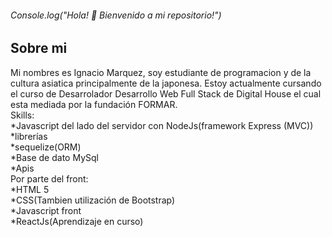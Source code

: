 ###### Console.log("Hola! 👋 Bienvenido a mi repositorio!") 
<!--
**ignacioM3/IgnacioM3** is a ✨ _special_ ✨ repository because its `README.md` (this file) appears on your GitHub profile.
-->
## Sobre mi

Mi nombres es Ignacio Marquez, soy estudiante de programacion y de la cultura asiatica principalmente de la japonesa. Estoy actualmente cursando el curso de Desarrolador Desarrollo Web Full Stack de Digital House el cual esta mediada por la fundación FORMAR. <br>
Skills:<br>
      *Javascript del lado del servidor con NodeJs(framework Express (MVC)) <br>
      *librerías <br>
      *sequelize(ORM) <br>
    *Base de dato MySql <br>
    *Apis <br>
  Por parte del front:<br>
    *HTML 5 <br>
    *CSS(Tambien utilización de Bootstrap)<br>
    *Javascript front<br>
    *ReactJs(Aprendizaje en curso)<br>
